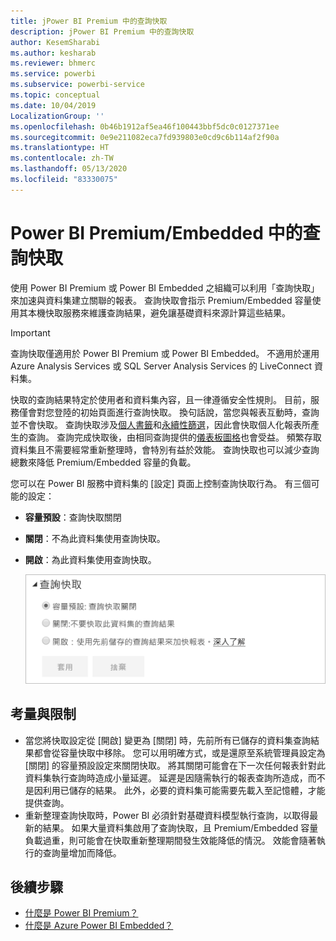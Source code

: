 ```yaml
---
title: jPower BI Premium 中的查詢快取
description: jPower BI Premium 中的查詢快取
author: KesemSharabi
ms.author: kesharab
ms.reviewer: bhmerc
ms.service: powerbi
ms.subservice: powerbi-service
ms.topic: conceptual
ms.date: 10/04/2019
LocalizationGroup: ''
ms.openlocfilehash: 0b46b1912af5ea46f100443bbf5dc0c0127371ee
ms.sourcegitcommit: 0e9e211082eca7fd939803e0cd9c6b114af2f90a
ms.translationtype: HT
ms.contentlocale: zh-TW
ms.lasthandoff: 05/13/2020
ms.locfileid: "83330075"
---
```

# <a name="query-caching-in-power-bi-premiumembedded"></a>Power BI Premium/Embedded 中的查詢快取

使用 Power BI Premium 或 Power BI Embedded 之組織可以利用「查詢快取」  來加速與資料集建立關聯的報表。 查詢快取會指示 Premium/Embedded 容量使用其本機快取服務來維護查詢結果，避免讓基礎資料來源計算這些結果。

> [!IMPORTANT]
> 查詢快取僅適用於 Power BI Premium 或 Power BI Embedded。 不適用於運用 Azure Analysis Services 或 SQL Server Analysis Services 的 LiveConnect 資料集。

快取的查詢結果特定於使用者和資料集內容，且一律遵循安全性規則。 目前，服務僅會對您登陸的初始頁面進行查詢快取。 換句話說，當您與報表互動時，查詢並不會快取。 查詢快取涉及[個人書籤](../consumer/end-user-bookmarks.md#personal-bookmarks)和[永續性篩選](https://powerbi.microsoft.com/blog/announcing-persistent-filters-in-the-service/)，因此會快取個人化報表所產生的查詢。 查詢完成快取後，由相同查詢提供的[儀表板圖格](../create-reports/service-dashboard-tiles.md)也會受益。 頻繁存取資料集且不需要經常重新整理時，會特別有益於效能。 查詢快取也可以減少查詢總數來降低 Premium/Embedded 容量的負載。

您可以在 Power BI 服務中資料集的 [設定]  頁面上控制查詢快取行為。 有三個可能的設定：

- **容量預設**：查詢快取關閉
- **關閉**：不為此資料集使用查詢快取。
- **開啟**：為此資料集使用查詢快取。

    ![查詢快取對話方塊](media/power-bi-query-caching/power-bi-query-3-options.png)

## <a name="considerations-and-limitations"></a>考量與限制

- 當您將快取設定從 [開啟]  變更為 [關閉]  時，先前所有已儲存的資料集查詢結果都會從容量快取中移除。 您可以用明確方式，或是還原至系統管理員設定為 [關閉]  的容量預設設定來關閉快取。 將其關閉可能會在下一次任何報表針對此資料集執行查詢時造成小量延遲。 延遲是因隨需執行的報表查詢所造成，而不是因利用已儲存的結果。 此外，必要的資料集可能需要先載入至記憶體，才能提供查詢。
- 重新整理查詢快取時，Power BI 必須針對基礎資料模型執行查詢，以取得最新的結果。 如果大量資料集啟用了查詢快取，且 Premium/Embedded 容量負載過重，則可能會在快取重新整理期間發生效能降低的情況。 效能會隨著執行的查詢量增加而降低。

## <a name="next-steps"></a>後續步驟

* [什麼是 Power BI Premium？](../admin/service-premium-what-is.md)
* [什麼是 Azure Power BI Embedded？](../developer/embedded/azure-pbie-what-is-power-bi-embedded.md)
